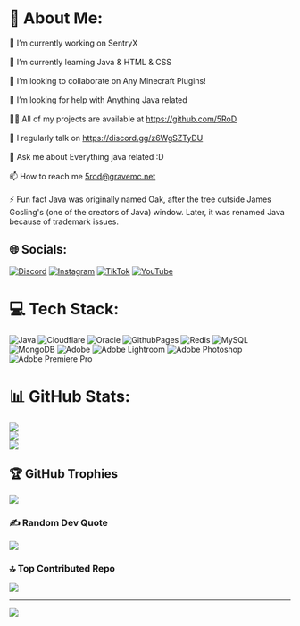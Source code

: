 # 💫 About Me:
🔭 I’m currently working on SentryX<br><br>🌱 I’m currently learning Java & HTML & CSS<br><br>🧧 I’m looking to collaborate on Any Minecraft Plugins!<br><br>🤝 I’m looking for help with Anything Java related<br><br>👨‍💻 All of my projects are available at https://github.com/5RoD<br><br>📝 I regularly talk on https://discord.gg/z6WgSZTyDU<br><br>💬 Ask me about Everything java related :D<br><br>📫 How to reach me 5rod@gravemc.net<br><br>⚡ Fun fact Java was originally named Oak, after the tree outside James Gosling's (one of the creators of Java) window. Later, it was renamed Java because of trademark issues.


## 🌐 Socials:
[![Discord](https://img.shields.io/badge/Discord-%237289DA.svg?logo=discord&logoColor=white)](https://discord.gg/z6WgSZTyDU) [![Instagram](https://img.shields.io/badge/Instagram-%23E4405F.svg?logo=Instagram&logoColor=white)](https://instagram.com/5rodx) [![TikTok](https://img.shields.io/badge/TikTok-%23000000.svg?logo=TikTok&logoColor=white)](https://tiktok.com/@gravemcofficial) [![YouTube](https://img.shields.io/badge/YouTube-%23FF0000.svg?logo=YouTube&logoColor=white)](https://youtube.com/@UCb67MkSaxR42qIcST28ePUw) 

# 💻 Tech Stack:
![Java](https://img.shields.io/badge/java-%23ED8B00.svg?style=for-the-badge&logo=openjdk&logoColor=white) ![Cloudflare](https://img.shields.io/badge/Cloudflare-F38020?style=for-the-badge&logo=Cloudflare&logoColor=white) ![Oracle](https://img.shields.io/badge/Oracle-F80000?style=for-the-badge&logo=oracle&logoColor=white) ![GithubPages](https://img.shields.io/badge/github%20pages-121013?style=for-the-badge&logo=github&logoColor=white) ![Redis](https://img.shields.io/badge/redis-%23DD0031.svg?style=for-the-badge&logo=redis&logoColor=white) ![MySQL](https://img.shields.io/badge/mysql-%2300000f.svg?style=for-the-badge&logo=mysql&logoColor=white) ![MongoDB](https://img.shields.io/badge/MongoDB-%234ea94b.svg?style=for-the-badge&logo=mongodb&logoColor=white) ![Adobe](https://img.shields.io/badge/adobe-%23FF0000.svg?style=for-the-badge&logo=adobe&logoColor=white) ![Adobe Lightroom](https://img.shields.io/badge/Adobe%20Lightroom-31A8FF.svg?style=for-the-badge&logo=Adobe%20Lightroom&logoColor=white) ![Adobe Photoshop](https://img.shields.io/badge/adobe%20photoshop-%2331A8FF.svg?style=for-the-badge&logo=adobe%20photoshop&logoColor=white) ![Adobe Premiere Pro](https://img.shields.io/badge/Adobe%20Premiere%20Pro-9999FF.svg?style=for-the-badge&logo=Adobe%20Premiere%20Pro&logoColor=white)
# 📊 GitHub Stats:
![](https://github-readme-stats.vercel.app/api?username=5RoD&theme=dark&hide_border=false&include_all_commits=true&count_private=true)<br/>
![](https://github-readme-streak-stats.herokuapp.com/?user=5RoD&theme=dark&hide_border=false)<br/>
![](https://github-readme-stats.vercel.app/api/top-langs/?username=5RoD&theme=dark&hide_border=false&include_all_commits=true&count_private=true&layout=compact)

## 🏆 GitHub Trophies
![](https://github-profile-trophy.vercel.app/?username=5RoD&theme=dark&no-frame=false&no-bg=true&margin-w=4)

### ✍️ Random Dev Quote
![](https://quotes-github-readme.vercel.app/api?type=horizontal&theme=dark)

### 🔝 Top Contributed Repo
![](https://github-contributor-stats.vercel.app/api?username=5RoD&limit=5&theme=dark&combine_all_yearly_contributions=true)

---
[![](https://visitcount.itsvg.in/api?id=5RoD&icon=7&color=12)](https://visitcount.itsvg.in)
